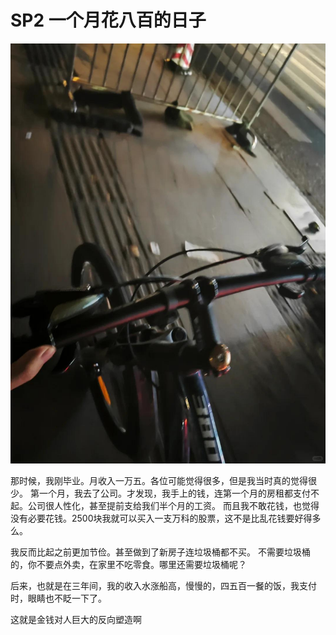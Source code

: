 # SP2 一个月花八百的日子

 ![](img/3883bc68-fc8b-48c9-9576-1400ce99e61d.jpg)

那时候，我刚毕业。月收入一万五。各位可能觉得很多，但是我当时真的觉得很少。
第一个月，我去了公司。才发现，我手上的钱，连第一个月的房租都支付不起。公司很人性化，甚至提前支给我们半个月的工资。
而且我不敢花钱，也觉得没有必要花钱。2500块我就可以买入一支万科的股票，这不是比乱花钱要好得多么。

我反而比起之前更加节俭。甚至做到了新房子连垃圾桶都不买。
不需要垃圾桶的，你不要点外卖，在家里不吃零食。哪里还需要垃圾桶呢？

后来，也就是在三年间，我的收入水涨船高，慢慢的，四五百一餐的饭，我支付时，眼睛也不眨一下了。

这就是金钱对人巨大的反向塑造啊
